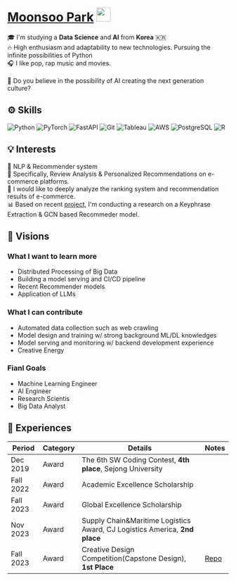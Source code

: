 <h1 align="left"><a href="https://www.linkedin.com/in/moonsoo-park/" target="_blank">Moonsoo Park</a> <img
src="https://github.com/blackcater/blackcater/raw/main/images/Hi.gif" height="32" /></h1>
<!-- <br /> -->

<!--  <h2>👤 Welcome!! </h2> -->
<p>
🎓 I'm studying a <b>Data Science</b> and <b>AI</b> from <b>Korea</b> 🇰🇷 </br> 
🔥 High enthusiasm and adaptability to new technologies. Pursuing the infinite possibilities of Python </br>
🎧 I like pop, rap music and movies. </br></br>
🦾 Do you believe in the possibility of AI creating the next generation culture?

<!-- 🎧 I like classical, pop, rap music and movies </br>
🤩 Intereseted in the changes by AI developments such as LLMs in the development of culture, so much Fun! </br>
</p> -->
<!-- <hr> -->


<h2>⚙️ Skills</h2>
<p>
  <img alt="Python" src="https://img.shields.io/badge/-Python-%233776AB?style=flat-square&logo=python&logoColor=white" />
  <img alt="PyTorch" src="https://img.shields.io/badge/-PyTorch-%23EE4C2C?style=flat-square&logo=pytorch&logoColor=white" />
  <img alt="FastAPI" src="https://img.shields.io/badge/-FastAPI-%23009688?style=flat-square&logo=fastapi&logoColor=white" />
  <img alt="Git" src="https://img.shields.io/badge/-Git-%23F05032?style=flat-square&logo=git&logoColor=white" />
  <img alt="Tableau" src="https://img.shields.io/badge/-Tableau-%23E97627?style=flat-square&logo=tableau&logoColor=white" />
  <img alt="AWS" src="https://img.shields.io/badge/-AWS-%23232F3E?style=flat-square&logo=amazonwebservices&logoColor=white" />
  <img alt="PostgreSQL" src="https://img.shields.io/badge/-PostgreSQL-%234169E1?style=flat-square&logo=postgresql&logoColor=white" />
  <img alt="R" src="https://img.shields.io/badge/-R-%23276DC3?style=flat-square&logo=R&logoColor=white" />
</p>




<h2>💡 Interests</h2>
<p>
  📖 NLP & Recommender system </br>
  🎯 Specifically, Review Analysis & Personalized Recommendations on e-commerce platforms. </br>
  🔎 I would like to deeply analyze the ranking system and recommendation results of e-commerce. </br>
  📊 Based on recent <a href="https://github.com/SJU-Capstone-DS-DayOne/Model" target="_blank">project</a>, I'm conducting a research on a Keyphrase Extraction & GCN based Recommeder model.
</p>

<h2>🚀 Visions</h2>
<h3> What I want to learn more </h3>

+ Distributed Processing of Big Data
+ Building a model serving and CI/CD pipeline
+ Recent Recommender models
+ Application of LLMs

<h3> What I can contribute </h3>

+ Automated data collection such as web crawling
+ Model design and training w/ strong background ML/DL knowledges
+ Model serving and monitoring w/ backend development experience
+ Creative Energy

<h3> Fianl Goals </h3>

+ Machine Learning Engineer
+ AI Engineer
+ Research Scientis
+ Big Data Analyst

<h2>📌 Experiences </h2>

|Period|Category|Details|Notes|
|------|---|---|---|
|Dec 2019|Award|The 6th SW Coding Contest, **4th place**, Sejong University||
|Fall 2022|Award|Academic Excellence Scholarship||
|Fall 2023|Award|Global Excellence Scholarship||
|Nov 2023|Award|Supply Chain&Maritime Logistics Award, CJ Logistics America, **2nd place**||
|Fall 2023|Award|Creative Design Competition(Capstone Design), **1st Place**|[Repo](https://github.com/SJU-Capstone-DS-DayOne/Model)|

<!--
**m0onsoo/m0onsoo** is a ✨ _special_ ✨ repository because its `README.md` (this file) appears on your GitHub profile.

Here are some ideas to get you started:

- 🔭 I’m currently working on ...
- 🌱 I’m currently learning ...
- 👯 I’m looking to collaborate on ...
- 🤔 I’m looking for help with ...
- 💬 Ask me about ...
- 📫 How to reach me: ...
- 😄 Pronouns: ...
- ⚡ Fun fact: ...
-->
